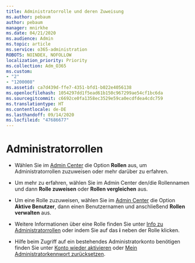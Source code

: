 ```yaml
---
title: Administratorrolle und deren Zuweisung
ms.author: pebaum
author: pebaum
manager: mnirkhe
ms.date: 04/21/2020
ms.audience: Admin
ms.topic: article
ms.service: o365-administration
ROBOTS: NOINDEX, NOFOLLOW
localization_priority: Priority
ms.collection: Adm_O365
ms.custom:
- "2"
- "1200008"
ms.assetid: ca7d439d-ffe7-4351-bfd1-b022e4056138
ms.openlocfilehash: 1054297dd1f5ead61b150c967299ae54cf1bc6da
ms.sourcegitcommit: c6692ce0fa1358ec3529e59ca0ecdfdea4cdc759
ms.translationtype: HT
ms.contentlocale: de-DE
ms.lasthandoff: 09/14/2020
ms.locfileid: "47686677"
---
```

# <a name="admin-roles"></a>Administratorrollen

- Wählen Sie im [Admin Center](https://admin.microsoft.com/Adminportal/Home#/roles) die Option **Rollen** aus, um Administratorrollen zuzuweisen oder mehr darüber zu erfahren.

- Um mehr zu erfahren, wählen Sie im Admin Center den/die Rollennamen und dann **Rolle zuweisen** oder **Rollen vergleichen** aus.

- Um eine Rolle zuzuweisen, wählen Sie im [Admin Center](https://admin.microsoft.com/Adminportal/Home#/users) die Option **Aktive Benutzer**, dann einen Benutzernamen und anschließend **Rollen verwalten** aus.

- Weitere Informationen über eine Rolle finden Sie unter [Info zu Administratorrollen](https://docs.microsoft.com/microsoft-365/admin/add-users/about-admin-roles) oder indem Sie auf das **i** neben der Rolle klicken.

- Hilfe beim Zugriff auf ein bestehendes Administratorkonto benötigen finden Sie unter [Konto wieder aktivieren](https://passwordreset.microsoftonline.com/) oder [Mein Administratorkennwort zurücksetzen](https://docs.microsoft.com/microsoft-365/admin/add-users/reset-passwords#reset-my-admin-password).
